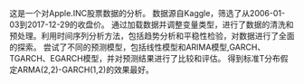 这是一个对Apple.INC股票数据的分析。
数据源自Kaggle，筛选了从2006-01-03到2017-12-29的收盘价。
通过加载数据并调整变量类型，进行了数据的清洗和预处理。利用时间序列分析方法，包括趋势分析和平稳性检验，对数据进行了全面的探索。
尝试了不同的预测模型，包括线性模型和ARIMA模型,GARCH、TGARCH、EGARCH模型，并对预测结果进行了比较和评估。
得到标准T分布假定ARMA(2,2)-GARCH(1,2)的效果最好。
